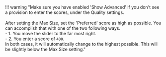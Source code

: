 <!-- markdownlint-disable MD041-->
!!! warning "Make sure you have enabled 'Show Advanced' if you don't see a provision to enter the scores, under the Quality settings.<br><br>After setting the Max Size, set the 'Preferred' score as high as possible. You can accomplish that with one of the two following ways.<br>- 1. You move the slider to the far most right.<br>- 2. You enter a score of `400`.<br>In both cases, it will automatically change to the highest possible. This will be slightly below the Max Size setting."
<!-- markdownlint-enable MD041-->

